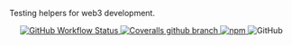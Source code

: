Testing helpers for web3 development.

<p align="center">
    <a href="https://github.com/decentral-ee/web3-test-helpers/actions">
        <img alt="GitHub Workflow Status" src="https://github.com/decentral-ee/web3-test-helpers/workflows/CI/badge.svg">
    </a>
    <a href="https://coveralls.io/github/decentral-ee/web3-test-helpers">
        <img alt="Coveralls github branch" src="https://img.shields.io/coveralls/github/decentral-ee/web3-test-helpers/master">
    </a>
    <a href="https://www.npmjs.com/package/@decentral.ee/web3-test-helpers">
        <img alt="npm" src="https://img.shields.io/npm/v/@decentral.ee/web3-test-helpers">
    </a>
    <img alt="GitHub" src="https://img.shields.io/github/license/decentral-ee/web3-test-helpers">
</p>
